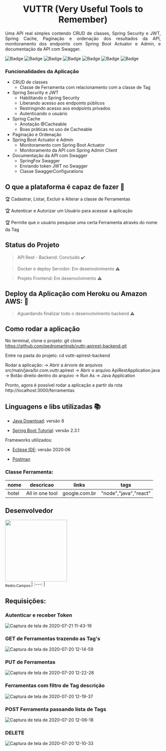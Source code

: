 <h1 align="center"> VUTTR (Very Useful Tools to Remember) </h1>
<p align="justify"> Uma API real simples contendo  CRUD de classes, Spring Security e JWT, Spring Cache, Paginação e ordenação dos resultados da API, monitoramento dos endpoints com Spring Boot Actuator e Admin, e documentação da API com Swagger. </p>

![Badge](https://img.shields.io/static/v1?label=java&message=language&color=red&style=for-the-badge&logo=JAVA)
![Badge](https://img.shields.io/static/v1?label=spring+boot&message=framework&color=green&style=for-the-badge&logo=SPRING)
![Badge](https://img.shields.io/static/v1?label=postman&message=testing+apis&color=orange&style=for-the-badge&logo=POSTMAN)
![Badge](https://img.shields.io/static/v1?label=postgresql&message=data+base&color=blue&style=for-the-badge&logo=PostgreSQL)
![Badge](https://img.shields.io/static/v1?label=h2+console&message=data+base&color=green&style=for-the-badge&logo=H2)
![Badge](https://img.shields.io/static/v1?label=swagger&message=api+documentation&color=green&style=for-the-badge&logo=SWAGGER)
![Badge](https://img.shields.io/static/v1?label=jwt+token&message=spring+security&color=blue&style=for-the-badge&logo=JWT+TOKEN)

### Funcionalidades da Aplicação  

- CRUD de classes
    - Classe de Ferramenta com relacionamento com a classe de Tag
- Spring Security e JWT
    - Habilitando o Spring Security 
    - Liberando acesso aos endpoints públicos
    - Restringindo acesso aos endpoints privados
    - Autenticando o usuário
 - Spring Cache
    - Anotação @Cacheable
    - Boas práticas no uso de Cacheable
- Paginação e Ordenação
- Spring Boot Actuator e Admin
    - Monitoramento com Spring Boot Actuator
    - Monitoramento da API com Spring Admin Client
- Documentação da API com Swagger
    - SpringFox Swagger
    - Enviando token JWT no Swagger
    - Classe SwaggerConfigurations
    
## O que a plataforma é capaz de fazer :checkered_flag:

:trophy: Cadastrar, Listar, Excluir e Alterar a classe de Ferramentas 

:trophy: Autenticar e Autorizar um Usuário para acessar a aplicação 

:trophy: Permite que o usuário pesquise uma certa Ferramenta através do nome da Tag

## Status do Projeto

> API Rest - Backend: Concluido :heavy_check_mark:

> Docker e deploy Servidor: Em desenvolvimento :warning:

> Projeto Frontend: Em desenvolvimento :warning:

## Deploy da Aplicação com Heroku ou  Amazon AWS: :dash:

> Aguardando finalizar todo o desenvolvimento backend :warning:

## Como rodar a aplicação

No terminal, clone o projeto:
git clone https://github.com/pedromartinsb/vuttr-apirest-backend.git

Entre na pasta do projeto:
cd vuttr-apirest-backend

Rodar a aplicação:
-> Abrir a árvore de arquivos src/main/java/br.com.vuttr.apirest -> Abrir o arquivo ApiRestApplication.java -> Botão direito dentro do arquivo -> Run As -> Java Application

Pronto, agora é possível rodar a aplicação a partir da rota http://localhost:3000/ferramentas

## Linguagens e libs utilizadas :books:

- [Java Download](https://www.java.com/pt_BR/download/): versão 8

- [Spring Boot Tutorial](https://spring.io/guides/gs/spring-boot/): versão 2.3.1

Frameworks utilizados:

- [Eclipse IDE](https://www.eclipse.org/downloads/): versão 2020‑06

- [Postman](https://www.postman.com/)

### Classe Ferramenta: 
|nome|descricao|links|tags|
| -------- | -------- | -------- |-------- |
|hotel|All in one tool|google.com.br|"node","java","react"|


## Desenvolvedor
[<img src="https://avatars0.githubusercontent.com/u/33515329?s=460&u=251d4ef587ca509428d495ef98c0f6f1887dc3de&v=4" width=200 > <br> <sub> Pedro Campos </sub>](https://github.com/pedromartinsb)
| :---: |



## Requisições:

### Autenticar e receber Token

![Captura de tela de 2020-07-21 11-43-19](https://user-images.githubusercontent.com/33515329/88069116-72f50c00-cb47-11ea-832e-06dc383f2c1a.png)


###  GET de Ferramentas trazendo as Tag's

![Captura de tela de 2020-07-20 12-14-59](https://user-images.githubusercontent.com/33515329/87954451-c3eefc80-ca82-11ea-8da5-055b52357421.png)


###  PUT de Ferramentas

![Captura de tela de 2020-07-20 12-22-28](https://user-images.githubusercontent.com/33515329/87955144-b5edab80-ca83-11ea-9a64-a35a4b5f8a2b.png)


###  Ferramentas com filtro de Tag descrição

![Captura de tela de 2020-07-20 12-19-37](https://user-images.githubusercontent.com/33515329/87954853-4d9eca00-ca83-11ea-8f4d-342abbcb5314.png)


###  POST Ferramenta passando lista de Tags

![Captura de tela de 2020-07-20 12-06-18](https://user-images.githubusercontent.com/33515329/87953698-c1d86e00-ca81-11ea-949c-e29aa96d04a2.png)


###  DELETE

![Captura de tela de 2020-07-20 12-10-33](https://user-images.githubusercontent.com/33515329/87953931-12e86200-ca82-11ea-9e7b-63b1c891bc53.png)


